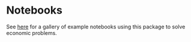 Notebooks
==============

See [here](../generated/README.md) for a gallery of example notebooks using this package to solve economic problems. 
